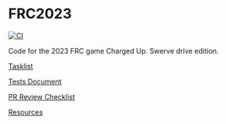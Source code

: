 # FRC2023

[![CI](https://github.com/iron-claw-972/FRC2023/actions/workflows/main.yml/badge.svg)](https://github.com/iron-claw-972/Code-Structure-2023/actions/workflows/main.yml)

Code for the 2023 FRC game Charged Up. Swerve drive edition.

[Tasklist](https://docs.google.com/spreadsheets/d/14krxpwSqguEUfIkupaDmsKSoNNRIpTr3pjiUTLb_nkk/edit?usp=sharing)

[Tests Document](https://docs.google.com/document/d/1kFL95xaIpKRx5C6gqGGUNthKWriSK3rzO9QlUTrvKe4/edit)

[PR Review Checklist](https://docs.google.com/document/d/14ZIhQRlUPK0wl5_AmM80N2D2KJUd6k_7I6isLS89YKU/edit)

[Resources](https://docs.google.com/document/d/1Cr0yUcSwLUfkBVjelHgjrfKERX4JBkMNV69xbBwJ_p0/edit)